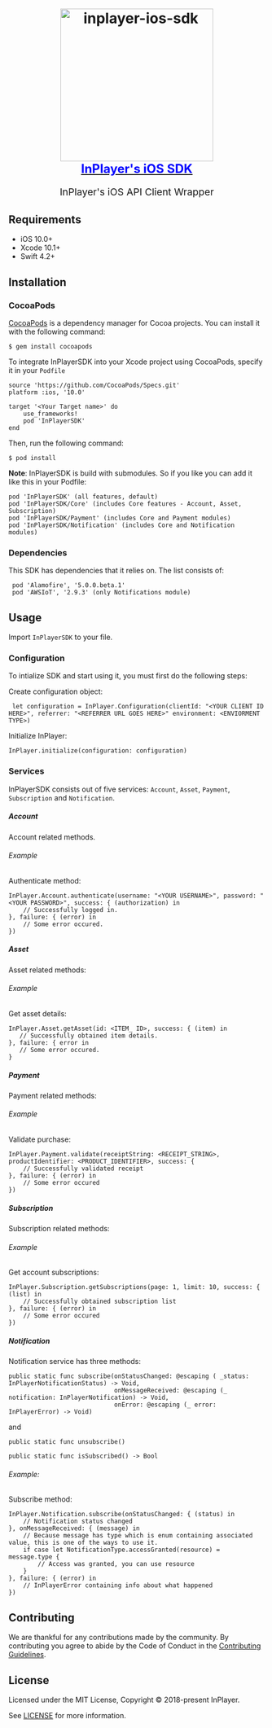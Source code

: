 <h1 align="center">
  <a target="_blank" href="https://inplayer-org.github.io/inplayer-ios-sdk/">
    <img src="https://assets.inplayer.com/images/inplayer-256.png" alt="inplayer-ios-sdk" title="InPlayer iOS SDK" width="300">
    <br />
    <span style="font-size: 1.5rem; color: blue">InPlayer's iOS SDK</span>
  </a>
</h1>
<p align="center" style="font-size: 1.2rem;">InPlayer's iOS API Client Wrapper</p>

## Requirements

 * iOS 10.0+
 * Xcode 10.1+
 * Swift 4.2+

## Installation

### CocoaPods

[CocoaPods](https://cocoapods.org/) is a dependency manager for Cocoa projects. You can install it with the following command:

    $ gem install cocoapods

To integrate InPlayerSDK into your Xcode project using CocoaPods, specify it in your `Podfile`

    source 'https://github.com/CocoaPods/Specs.git'
    platform :ios, '10.0'

    target '<Your Target name>' do
        use_frameworks!
        pod 'InPlayerSDK'
    end

Then, run the following command:

    $ pod install

**Note**: InPlayerSDK is build with submodules. So if you like you can add it like this in your Podfile:

    pod 'InPlayerSDK' (all features, default)
    pod 'InPlayerSDK/Core' (includes Core features - Account, Asset, Subscription)
    pod 'InPlayerSDK/Payment' (includes Core and Payment modules)
    pod 'InPlayerSDK/Notification' (includes Core and Notification modules)

### Dependencies

This SDK has dependencies that it relies on. The list consists of:

     pod 'Alamofire', '5.0.0.beta.1'
     pod 'AWSIoT', '2.9.3' (only Notifications module)

## Usage

 Import `InPlayerSDK` to your file.

### Configuration

To intialize SDK and start using it, you must first do the following steps:

Create configuration object:

     let configuration = InPlayer.Configuration(clientId: "<YOUR CLIENT ID HERE>", referrer: "<REFERRER URL GOES HERE>" environment: <ENVIORMENT TYPE>)

Initialize InPlayer:

    InPlayer.initialize(configuration: configuration)

### Services

InPlayerSDK consists out of five services:
`Account`, `Asset`, `Payment`, `Subscription` and `Notification`.

##### Account
Account related methods.

###### Example
Authenticate method:

    InPlayer.Account.authenticate(username: "<YOUR USERNAME>", password: "<YOUR PASSWORD>", success: { (authorization) in
        // Successfully logged in.
    }, failure: { (error) in
        // Some error occured.
    })

##### Asset
Asset related methods:

###### Example
Get asset details:

    InPlayer.Asset.getAsset(id: <ITEM_ ID>, success: { (item) in
       // Successfully obtained item details.
    }, failure: { error in
       // Some error occured.
    }

##### Payment
Payment related methods:

###### Example
Validate purchase:

    InPlayer.Payment.validate(receiptString: <RECEIPT_STRING>, productIdentifier: <PRODUCT_IDENTIFIER>, success: {
        // Successfully validated receipt
    }, failure: { (error) in
        // Some error occured
    })

##### Subscription
Subscription related methods:

###### Example
Get account subscriptions: 

    InPlayer.Subscription.getSubscriptions(page: 1, limit: 10, success: { (list) in
        // Successfully obtained subscription list
    }, failure: { (error) in
        // Some error occured
    })

##### Notification

Notification service has three methods:

    public static func subscribe(onStatusChanged: @escaping ( _status: InPlayerNotificationStatus) -> Void,       
                                 onMessageReceived: @escaping (_ notification: InPlayerNotification) -> Void, 
                                 onError: @escaping (_ error: InPlayerError) -> Void)

   and

    public static func unsubscribe()

    public static func isSubscribed() -> Bool

###### Example:
Subscribe method:

    InPlayer.Notification.subscribe(onStatusChanged: { (status) in
        // Notification status changed
    }, onMessageReceived: { (message) in
        // Because message has type which is enum containing associated value, this is one of the ways to use it.
        if case let NotificationType.accessGranted(resource) = message.type {
            // Access was granted, you can use resource
        }
    }, failure: { (error) in
        // InPlayerError containing info about what happened
    })


## Contributing

We are thankful for any contributions made by the community. By contributing you agree to abide by
the Code of Conduct in the [Contributing Guidelines](https://github.com/inplayer-org/inplayer-ui/blob/master/.github/CONTRIBUTING.md).

## License

Licensed under the MIT License, Copyright © 2018-present InPlayer.

See [LICENSE](https://github.com/inplayer-org/inplayer-ios-sdk/blob/master/LICENSE) for more information.

